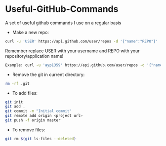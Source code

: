Useful-GitHub-Commands
======================

A set of useful github commands I use on a regular basis

* Make a new repo:

```sh
curl -u 'USER' https://api.github.com/user/repos -d '{"name":"REPO"}'
```

Remember replace USER with your username and REPO with your repository/application name!

```sh 
Example: curl -u 'ayp1359' https://api.github.com/user/repos -d '{"name":"CodePath-Twitter","description":"CodePath training at FB"}'
```

* Remove the git in current directory:
```sh
rm -rf .git
```

* To add files:
```sh
git init
git add .
git commit -m "Initial commit"
git remote add origin <project url>
git push -f origin master
```

* To remove files:
```sh
git rm $(git ls-files --deleted)  
```
